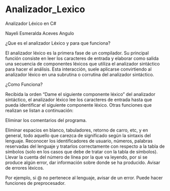 # Analizador_Lexico
Analizador Léxico en C#

Nayeli Esmeralda Aceves Angulo

¿Que es el analizador Léxico y para que funciona?

El analizador léxico es la primera fase de un compilador. Su principal función consiste en leer los caracteres de entrada y elaborar como salida una secuencia de componentes léxicos que utiliza el analizador sintáctico para hacer el análisis. Esta interacción, suele aplicarse convirtiendo al analizador léxico en una subrutina o corrutina del analizador sintáctico.

¿Como Funciona?

Recibida la orden “Dame el siguiente componente léxico” del analizador sintáctico, el analizador léxico lee los caracteres de entrada hasta que pueda identificar el siguiente componente léxico. Otras funciones que realizan se listan a continuación:

Eliminar los comentarios del programa.

Eliminar espacios en blanco, tabuladores, retorno de carro, etc, y en general, todo aquello que carezca de significado según la sintaxis del lenguaje.
Reconocer los identificadores de usuario, números, palabras reservadas del lenguaje y tratarlos correctamente con respecto a la tabla de símbolos (solo en los casos que debe de tratar con la tabla de símbolos).
Llevar la cuenta del número de línea por la que va leyendo, por si se produce algún error, dar información sobre donde se ha producido.
Avisar de errores léxicos.

Por ejemplo, si @ no pertenece al lenguaje, avisar de un error. Puede hacer funciones de preprocesador.
